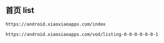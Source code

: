## 首页 list

```
https://android.xiaoxiaoapps.com/index
```

```
https://android.xiaoxiaoapps.com/vod/listing-0-0-0-0-0-0-1
```

